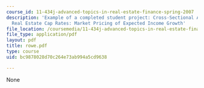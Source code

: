 ```yaml
---
course_id: 11-434j-advanced-topics-in-real-estate-finance-spring-2007
description: 'Example of a completed student project: Cross-Sectional Analysis of
  Real Estate Cap Rates: Market Pricing of Expected Income Growth'
file_location: /coursemedia/11-434j-advanced-topics-in-real-estate-finance-spring-2007/bc9878028d70c264e73ab994a5cd9638_rowe.pdf
file_type: application/pdf
layout: pdf
title: rowe.pdf
type: course
uid: bc9878028d70c264e73ab994a5cd9638

---
```

None